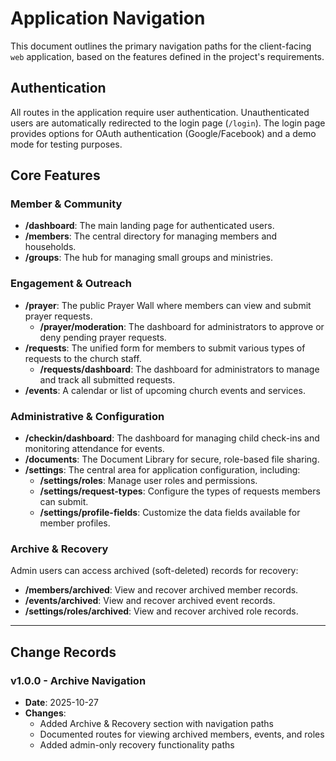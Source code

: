 # Application Navigation

This document outlines the primary navigation paths for the client-facing `web` application, based
on the features defined in the project's requirements.

## Authentication

All routes in the application require user authentication. Unauthenticated users are automatically
redirected to the login page (`/login`). The login page provides options for OAuth authentication
(Google/Facebook) and a demo mode for testing purposes.

## Core Features

### Member & Community

- **/dashboard**: The main landing page for authenticated users.
- **/members**: The central directory for managing members and households.
- **/groups**: The hub for managing small groups and ministries.

### Engagement & Outreach

- **/prayer**: The public Prayer Wall where members can view and submit prayer requests.
  - **/prayer/moderation**: The dashboard for administrators to approve or deny pending prayer
    requests.
- **/requests**: The unified form for members to submit various types of requests to the church
  staff.
  - **/requests/dashboard**: The dashboard for administrators to manage and track all submitted
    requests.
- **/events**: A calendar or list of upcoming church events and services.

### Administrative & Configuration

- **/checkin/dashboard**: The dashboard for managing child check-ins and monitoring attendance for
  events.
- **/documents**: The Document Library for secure, role-based file sharing.
- **/settings**: The central area for application configuration, including:
  - **/settings/roles**: Manage user roles and permissions.
  - **/settings/request-types**: Configure the types of requests members can submit.
  - **/settings/profile-fields**: Customize the data fields available for member profiles.

### Archive & Recovery

Admin users can access archived (soft-deleted) records for recovery:

- **/members/archived**: View and recover archived member records.
- **/events/archived**: View and recover archived event records.
- **/settings/roles/archived**: View and recover archived role records.

---

## Change Records

### v1.0.0 - Archive Navigation

- **Date**: 2025-10-27
- **Changes**:
  - Added Archive & Recovery section with navigation paths
  - Documented routes for viewing archived members, events, and roles
  - Added admin-only recovery functionality paths
